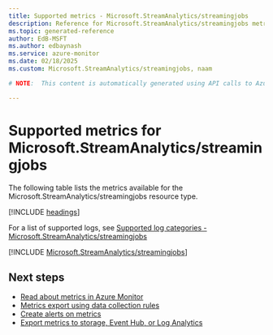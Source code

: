 ```yaml
---
title: Supported metrics - Microsoft.StreamAnalytics/streamingjobs
description: Reference for Microsoft.StreamAnalytics/streamingjobs metrics in Azure Monitor.
ms.topic: generated-reference
author: EdB-MSFT
ms.author: edbaynash
ms.service: azure-monitor
ms.date: 02/18/2025
ms.custom: Microsoft.StreamAnalytics/streamingjobs, naam

# NOTE:  This content is automatically generated using API calls to Azure. Any edits made on these files will be overwritten in the next run of the script. 

---
```


  
# Supported metrics for Microsoft.StreamAnalytics/streamingjobs
  
The following table lists the metrics available for the Microsoft.StreamAnalytics/streamingjobs resource type.  
  
  
[!INCLUDE [headings](~/reusable-content/ce-skilling/azure/includes/azure-monitor/reference/metrics/metrics-headings.md)]  
  
  
  
For a list of supported logs, see [Supported log categories - Microsoft.StreamAnalytics/streamingjobs](../supported-logs/microsoft-streamanalytics-streamingjobs-logs.md)  
  
 

[!INCLUDE [Microsoft.StreamAnalytics/streamingjobs](~/reusable-content/ce-skilling/azure/includes/azure-monitor/reference/metrics/microsoft-streamanalytics-streamingjobs-metrics-include.md)]  



## Next steps

- [Read about metrics in Azure Monitor](/azure/azure-monitor/data-platform)
- [Metrics export using data collection rules](/azure/azure-monitor/essentials/data-collection-metrics)
- [Create alerts on metrics](/azure/azure-monitor/alerts/alerts-overview)
- [Export metrics to storage, Event Hub, or Log Analytics](/azure/azure-monitor/essentials/platform-logs-overview)
